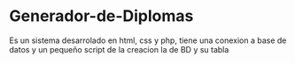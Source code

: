 # Generador-de-Diplomas
Es un sistema desarrolado en html, css y php, tiene una conexion a base de datos y un pequeño script de la creacion la de BD y su tabla

